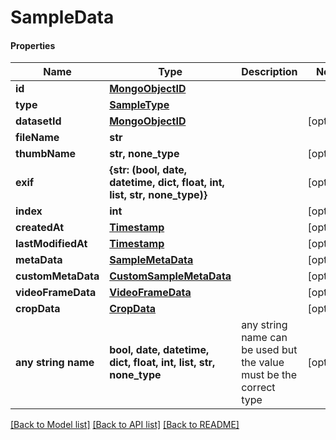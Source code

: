 # SampleData

#### Properties
Name | Type | Description | Notes
------------ | ------------- | ------------- | -------------
**id** | [**MongoObjectID**](MongoObjectID.md) |  | 
**type** | [**SampleType**](SampleType.md) |  | 
**datasetId** | [**MongoObjectID**](MongoObjectID.md) |  | [optional] 
**fileName** | **str** |  | 
**thumbName** | **str, none_type** |  | [optional] 
**exif** | **{str: (bool, date, datetime, dict, float, int, list, str, none_type)}** |  | [optional] 
**index** | **int** |  | [optional] 
**createdAt** | [**Timestamp**](Timestamp.md) |  | [optional] 
**lastModifiedAt** | [**Timestamp**](Timestamp.md) |  | [optional] 
**metaData** | [**SampleMetaData**](SampleMetaData.md) |  | [optional] 
**customMetaData** | [**CustomSampleMetaData**](CustomSampleMetaData.md) |  | [optional] 
**videoFrameData** | [**VideoFrameData**](VideoFrameData.md) |  | [optional] 
**cropData** | [**CropData**](CropData.md) |  | [optional] 
**any string name** | **bool, date, datetime, dict, float, int, list, str, none_type** | any string name can be used but the value must be the correct type | [optional]

[[Back to Model list]](../README.md#documentation-for-models) [[Back to API list]](../README.md#documentation-for-api-endpoints) [[Back to README]](../README.md)

